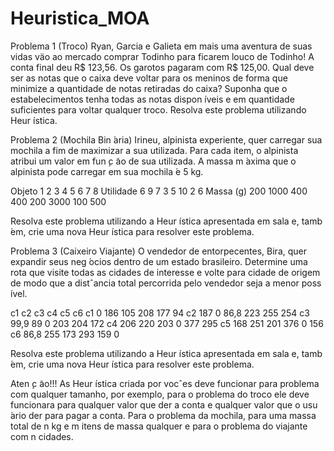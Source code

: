 # Heuristica_MOA

Problema 1 (Troco) Ryan, Garcia e Galieta em mais uma aventura de suas vidas väo ao
mercado comprar Todinho para ficarem louco de Todinho! A conta final deu R$ 123,56.
Os garotos pagaram com R$ 125,00. Qual deve ser as notas que o caixa deve voltar para
os meninos de forma que minimize a quantidade de notas retiradas do caixa? Suponha
que o estabelecimentos tenha todas as notas dispon ́ıveis e em quantidade suficientes para
voltar qualquer troco. Resolva este problema utilizando Heur ́ıstica.

Problema 2 (Mochila Bin ́aria) Irineu, alpinista experiente, quer carregar sua mochila a
fim de maximizar a sua utilizada. Para cada item, o alpinista atribui um valor em fun ̧c ̃ao
de sua utilizada. A massa m ́axima que o alpinista pode carregar em sua mochila  ́e 5 kg.

Objeto 1 2 3 4 5 6 7 8
Utilidade 6 9 7 3 5 10 2 6
Massa (g) 200 1000 400 400 200 3000 100 500

Resolva este problema utilizando a Heur ́ıstica apresentada em sala e, tamb ́em, crie uma
nova Heur ́ıstica para resolver este problema.

Problema 3 (Caixeiro Viajante) O vendedor de entorpecentes, Bira, quer expandir seus
neg ́ocios dentro de um estado brasileiro. Determine uma rota que visite todas as cidades
de interesse e volte para cidade de origem de modo que a distˆancia total percorrida pelo
vendedor seja a menor poss ́ıvel.

c1 c2 c3 c4 c5 c6
c1 0 186 105 208 177 94
c2 187 0 86,8 223 255 254
c3 99,9 89 0 203 204 172
c4 206 220 203 0 377 295
c5 168 251 201 376 0 156
c6 86,8 255 173 293 159 0

Resolva este problema utilizando a Heur ́ıstica apresentada em sala e, tamb ́em, crie uma
nova Heur ́ıstica para resolver este problema.

Aten ̧c ̃ao!!! As Heur ́ıstica criada por vocˆes deve funcionar para problema com qualquer
tamanho, por exemplo, para o problema do troco ele deve funcionara para qualquer valor
que der a conta e qualquer valor que o usu ́ario der para pagar a conta. Para o problema
da mochila, para uma massa total de n kg e m itens de massa qualquer e para o problema
do viajante com n cidades.
